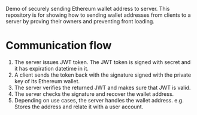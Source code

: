 Demo of securely sending Ethereum wallet address to server.
This repository is for showing how to sending wallet addresses from clients to a server by proving their owners and preventing front loading.

# Communication flow
1. The server issues JWT token. The JWT token is signed with secret and it has expiration datetime in it.
2. A client sends the token back with the signature signed with the private key of its Ethereum wallet.
3. The server verifies the returned JWT and makes sure that JWT is valid.
4. The server checks the signature and recover the wallet address.
5. Depending on use cases, the server handles the wallet address. e.g. Stores the address and relate it with a user account.
